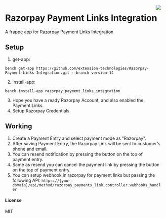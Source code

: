 <a href="https://extensionerp.com"><img src="https://sgp1.digitaloceanspaces.com/cdn.extension/Extension-ERP-06-32.png" align="right" /></a>

# Razorpay Payment Links Integration

A frappe app for Razorpay Payment Links Integration.

## Setup
1. get-app:
```
bench get-app https://github.com/extension-technologies/Razorpay-Payment-Links-Integration.git --branch version-14
```
2. install-app:
```
bench install-app razorpay_payment_links_integration
```
3. Hope you have a ready Razorpay Account, and also enabled the Payment Links.
3. Setup Razorpay Credentials.

## Working
1. Create a Payment Entry and select payment mode as "Razorpay".
2. After saving Payment Entry, the Razorpay Link will be sent to customer's phone and email.
3. You can resend notification by pressing the button on the top of payment entry.
4. Same as resend you can cancel the payment link by pressing the button on the top of payment entry.
5. You can setup webhook in razorpay for payment links but passing the following API: `https://{your-domain}/api/method/razorpay_payments_link.controller.webhooks_handler`

#### License

MIT